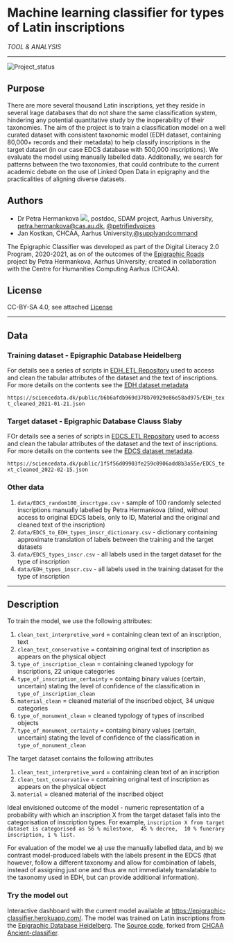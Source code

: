 # Machine learning classifier for types of Latin inscriptions
*TOOL & ANALYSIS*

---

![Project_status](https://img.shields.io/badge/status-in__progress-brightgreen "Project status logo")

## Purpose
There are more several thousand Latin inscriptions, yet they reside in several lrage databases that do not share the same classification system, hindering any potential quantitative study by the inoperability of their taxonomies. The aim of the project is to train a classification model on a well curated dataset with consistent taxonomic model (EDH dataset, containing 80,000+ records and their metadata) to help classify inscriptions in the target dataset (in our case EDCS database with 500,000 inscriptions). We evaluate the model using manually labelled data. Additonally, we search for patterns between the two taxonomies, that could contribute to the current academic debate on the use of Linked Open Data in epigraphy and the practicalities of aligning diverse datasets. 

## Authors
* Dr Petra Hermankova [![](https://orcid.org/sites/default/files/images/orcid_16x16.png)](https://orcid.org/0000-0002-6349-0540), postdoc, SDAM project, Aarhus University, petra.hermankova@cas.au.dk, [@petrifiedvoices](https://github.com/petrifiedvoices)
* Jan Kostkan, CHCAA, Aarhus University,[@supplyandcommand](https://github.com/supplyandcommand)

The Epigraphic Classifier was developed as part of the Digital Literacy 2.0 Program, 2020-2021, as on of the outcomes of the [Epigraphic Roads](https://github.com/sdam-au/epigraphic_roads/) project by Petra Hermankova, Aarhus University; created in collaboration with the Centre for Humanities Computing Aarhus (CHCAA).

## License
CC-BY-SA 4.0, see attached [License](./License.md)

---

## Data

### Training dataset - Epigraphic Database Heidelberg
For details see a series of scripts in [EDH_ETL Repository](https://github.com/sdam-au/EDH_ETL) used to access and clean the tabular attributes of the dataset and the text of inscriptions. For more details on the contents see the [EDH dataset metadata](https://docs.google.com/spreadsheets/d/1O_4EH-POKqUgq5K-B1DbbJQ8WWF0NQ6s12dCiW29MbA/edit?usp=sharing)

`https://sciencedata.dk/public/b6b6afdb969d378b70929e86e58ad975/EDH_text_cleaned_2021-01-21.json`


### Target dataset - Epigraphic Database Clauss Slaby
FOr details see a series of scripts in [EDCS_ETL Repository](https://github.com/sdam-au/EDCS_ETL) used to access and clean the tabular attributes of the dataset and the text of inscriptions. For more details on the contents see the [EDCS dataset metadata](https://docs.google.com/spreadsheets/d/17k4quLM6RiEu821n3caitK8labzuurIGmzf0W1bHnss/edit?usp=sharing).

`https://sciencedata.dk/public/1f5f56d09903fe259c0906add8b3a55e/EDCS_text_cleaned_2022-02-15.json` 


### Other data
1. `data/EDCS_random100_inscrtype.csv` - sample of 100 randomly selected inscriptions manually labelled by Petra Hermankova (blind, without access to original EDCS labels, only to ID, Material and the original and cleaned text of the inscription)
1. `data/EDCS_to_EDH_types_inscr_dictionary.csv` - dictionary containing approximate translation of labels between the training and the target datasets
1. `data/EDCS_types_inscr.csv` - all labels used in the target dataset for the type of inscription
1. `data/EDH_types_inscr.csv` - all labels used in the training dataset for the type of inscription

---

## Description

To train the model, we use the following attributes:

1. `clean_text_interpretive_word` = containing clean text of an inscription, text
1. `clean_text_conservative` = containing original text of inscription as appears on the physical object
1. `type_of_inscription_clean` = containing cleaned typology for inscriptions, 22 unique categories
1. `type_of_inscription_certainty` = containg binary values (certain, uncertain) stating the level of confidence of the classification in `type_of_inscription_clean` 
1. `material_clean` = cleaned material of the inscribed object, 34 unique categories
1. `type_of_monument_clean` = cleaned typology of types of inscribed objects
1. `type_of_monument_certainty` = containg binary values (certain, uncertain) stating the level of confidence of the classification in `type_of_monument_clean`

The target dataset contains the following attributes 
1. `clean_text_interpretive_word` = containing clean text of an inscription
1. `clean_text_conservative` = containing original text of inscription as appears on the physical object
1. `material` = cleaned material of the inscribed object

Ideal envisioned outcome of the model - numeric representation of a probability with which an inscription X from the target dataset falls into the categorisation of inscription types. For example, `inscription X from target dataset is categorised as 56 % milestone,  45 % decree,  10 % funerary inscription, 1 % list.`

For evaluation of the model we a) use the manually labelled data, and b) we contrast model-produced labels with the labels present in the EDCS (that however, follow a different taxonomy and allow for combination of labels, instead of assigning just one and thus are not immediately translatable to the taxonomy used in EDH, but can provide additional information).


### Try the model out
Interactive dashboard with the current model available at https://epigraphic-classifier.herokuapp.com/.
The model was trained on Latin inscriptions from the [Epigraphic Database Heidelberg](https://edh-www.adw.uni-heidelberg.de/). The [Source code](https://github.com/petrifiedvoices/ancient-classifier), forked from [CHCAA Ancient-classifier](https://github.com/centre-for-humanities-computing/ancient-classifier/).



